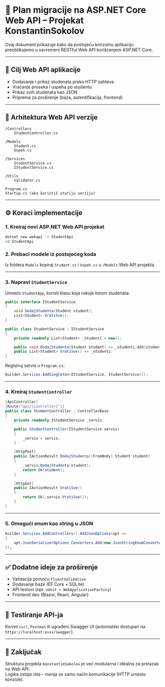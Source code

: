 # 🚀 Plan migracije na ASP.NET Core Web API – Projekat KonstantinSokolov

Ovaj dokument prikazuje kako da postojeću konzolnu aplikaciju preoblikujemo u savremeni RESTful Web API korišćenjem ASP.NET Core.

---

## 🎯 Cilj Web API aplikacije

- Dodavanje i prikaz studenata preko HTTP zahteva
- Vraćanje proseka i uspeha po studentu
- Prikaz svih studenata kao JSON
- Priprema za proširenje (baza, autentifikacija, frontend)

---

## 🧱 Arhitektura Web API verzije

```
/Controllers
    StudentController.cs

/Models
    Student.cs
    Uspeh.cs

/Services
    StudentService.cs
    IStudentService.cs

/Utils
    Validator.cs

Program.cs
Startup.cs (ako koristiš stariju verziju)
```

---

## ⚙️ Koraci implementacije

### 1. Kreiraj novi ASP.NET Web API projekat

```bash
dotnet new webapi -n StudentApi
cd StudentApi
```

### 2. Prebaci modele iz postojećeg koda

Iz foldera `Models` kopiraj `Student.cs` i `Uspeh.cs` u `/Models` Web API projekta.

---

### 3. Napravi `StudentService`

Umesto `StudentApp`, koristi klasu koja rukuje listom studenata:

```csharp
public interface IStudentService
{
    void DodajStudenta(Student student);
    List<Student> VratiSve();
}

public class StudentService : IStudentService
{
    private readonly List<Student> _studenti = new();

    public void DodajStudenta(Student student) => _studenti.Add(student);
    public List<Student> VratiSve() => _studenti;
}
```

Registruj servis u `Program.cs`:

```csharp
builder.Services.AddSingleton<IStudentService, StudentService>();
```

---

### 4. Kreiraj `StudentController`

```csharp
[ApiController]
[Route("api/[controller]")]
public class StudentController : ControllerBase
{
    private readonly IStudentService _servis;

    public StudentController(IStudentService servis)
    {
        _servis = servis;
    }

    [HttpPost]
    public IActionResult DodajStudenta([FromBody] Student student)
    {
        _servis.DodajStudenta(student);
        return Ok(student);
    }

    [HttpGet]
    public IActionResult VratiSve()
    {
        return Ok(_servis.VratiSve());
    }
}
```

---

### 5. Omogući enum kao string u JSON

```csharp
builder.Services.AddControllers().AddJsonOptions(opt =>
{
    opt.JsonSerializerOptions.Converters.Add(new JsonStringEnumConverter());
});
```

---

## ✅ Dodatne ideje za proširenje

- Validacija pomoću `FluentValidation`
- Dodavanje baze (EF Core + SQLite)
- API testovi (npr. `xUnit + WebApplicationFactory`)
- Frontend deo (Blazor, React, Angular)

---

## 🧪 Testiranje API-ja

Koristi `curl`, `Postman` ili ugrađeni Swagger UI (automatski dostupan na `https://localhost:xxxx/swagger`).

---

## 🏁 Zaključak

Struktura projekta `KonstantinSokolov` je već modularna i idealna za prelazak na Web API.  
Logika ostaje ista – menja se samo način komunikacije (HTTP umesto konzole).